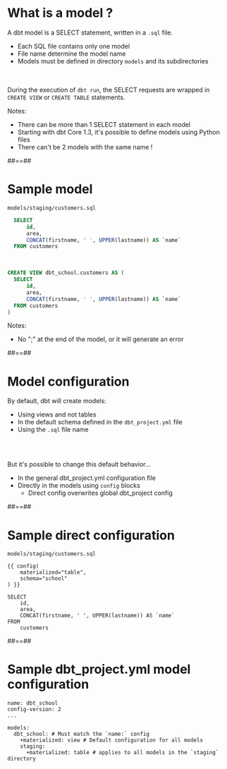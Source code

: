 <!-- .slide -->
# What is a model ?

A dbt model is a SELECT statement, written in a `.sql` file.
<!-- .element: class="fragment" -->

* Each SQL file contains only one model
* File name determine the model name
* Models must be defined in directory `models` and its subdirectories
<!-- .element: class="list-fragment" -->


<br/><br/>
During the execution of `dbt run`, the SELECT requests are wrapped in `CREATE VIEW` or `CREATE TABLE` statements.
<!-- .element: class="fragment" -->

Notes:
- There can be more than 1 SELECT statement in each model
- Starting with dbt Core 1.3, it's possible to define models using Python files
- There can't be 2 models with the same name !

##==##
<!-- .slide: class="with-code"-->
# Sample model

`models/staging/customers.sql`
```sql
  SELECT
      id,
      area,
      CONCAT(firstname, ' ', UPPER(lastname)) AS `name`
  FROM customers
```
<br/>

```sql
CREATE VIEW dbt_school.customers AS (
  SELECT
      id,
      area,
      CONCAT(firstname, ' ', UPPER(lastname)) AS `name`
  FROM customers
)
```
<!-- .element: class="fragment" -->


Notes:
- No ";" at the end of the model, or it will generate an error


##==##
<!-- .slide -->
# Model configuration

By default, dbt will create models:

* Using views and not tables
* In the default schema defined in the `dbt_project.yml` file
* Using the `.sql` file name

<br/><br/>

<div>
But it's possible to change this default behavior...<br/>

* In the general dbt_project.yml configuration file
* Directly in the models using `config` blocks
  * Direct config overwrites global dbt_project config
</div>
<!-- .element: class="fragment" -->

##==##
<!-- .slide: class="with-code"-->
# Sample direct configuration

`models/staging/customers.sql`
```sql[6-11|1-4|]
{{ config(
    materialized="table",
    schema="school"
) }}

SELECT
    id,
    area,
    CONCAT(firstname, ' ', UPPER(lastname)) AS `name`
FROM
    customers
```

##==##
<!-- .slide: class="with-code"-->
# Sample dbt_project.yml model configuration

```yaml[]
name: dbt_school
config-version: 2
...

models:
  dbt_school: # Must match the `name:` config
    +materialized: view # Default configuration for all models
    staging:
      +materialized: table # applies to all models in the `staging` directory
```
